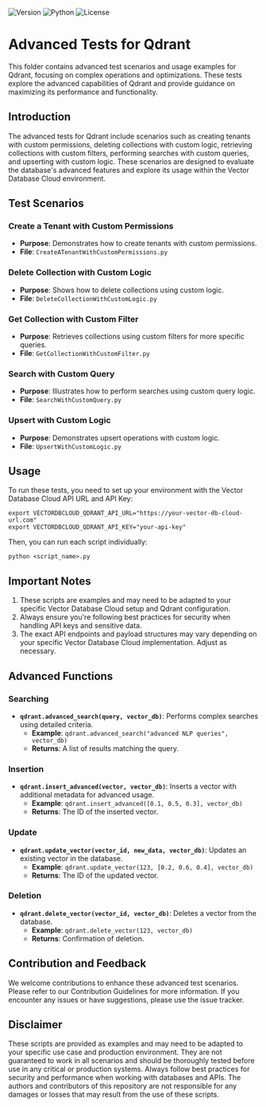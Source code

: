 ![Version](https://img.shields.io/badge/version-1.0.0-blue.svg)
![Python](https://img.shields.io/badge/python-3.7%2B-green.svg)
![License](https://img.shields.io/badge/license-MIT-green.svg)

# Advanced Tests for Qdrant

This folder contains advanced test scenarios and usage examples for Qdrant, focusing on complex operations and optimizations. These tests explore the advanced capabilities of Qdrant and provide guidance on maximizing its performance and functionality.

## Introduction

The advanced tests for Qdrant include scenarios such as creating tenants with custom permissions, deleting collections with custom logic, retrieving collections with custom filters, performing searches with custom queries, and upserting with custom logic. These scenarios are designed to evaluate the database's advanced features and explore its usage within the Vector Database Cloud environment.

## Test Scenarios

### Create a Tenant with Custom Permissions
- **Purpose**: Demonstrates how to create tenants with custom permissions.
- **File**: `CreateATenantWithCustomPermissions.py`

### Delete Collection with Custom Logic
- **Purpose**: Shows how to delete collections using custom logic.
- **File**: `DeleteCollectionWithCustomLogic.py`

### Get Collection with Custom Filter
- **Purpose**: Retrieves collections using custom filters for more specific queries.
- **File**: `GetCollectionWithCustomFilter.py`

### Search with Custom Query
- **Purpose**: Illustrates how to perform searches using custom query logic.
- **File**: `SearchWithCustomQuery.py`

### Upsert with Custom Logic
- **Purpose**: Demonstrates upsert operations with custom logic.
- **File**: `UpsertWithCustomLogic.py`

## Usage

To run these tests, you need to set up your environment with the Vector Database Cloud API URL and API Key:

```
export VECTORDBCLOUD_QDRANT_API_URL="https://your-vector-db-cloud-url.com"
export VECTORDBCLOUD_QDRANT_API_KEY="your-api-key"
```

Then, you can run each script individually:

```
python <script_name>.py
```

## Important Notes

1. These scripts are examples and may need to be adapted to your specific Vector Database Cloud setup and Qdrant configuration.
2. Always ensure you're following best practices for security when handling API keys and sensitive data.
3. The exact API endpoints and payload structures may vary depending on your specific Vector Database Cloud implementation. Adjust as necessary.


## Advanced Functions

### Searching
- **`qdrant.advanced_search(query, vector_db)`**: Performs complex searches using detailed criteria.
  - **Example**: `qdrant.advanced_search("advanced NLP queries", vector_db)`
  - **Returns**: A list of results matching the query.

### Insertion
- **`qdrant.insert_advanced(vector, vector_db)`**: Inserts a vector with additional metadata for advanced usage.
  - **Example**: `qdrant.insert_advanced([0.1, 0.5, 0.3], vector_db)`
  - **Returns**: The ID of the inserted vector.

### Update
- **`qdrant.update_vector(vector_id, new_data, vector_db)`**: Updates an existing vector in the database.
  - **Example**: `qdrant.update_vector(123, [0.2, 0.6, 0.4], vector_db)`
  - **Returns**: The ID of the updated vector.

### Deletion
- **`qdrant.delete_vector(vector_id, vector_db)`**: Deletes a vector from the database.
  - **Example**: `qdrant.delete_vector(123, vector_db)`
  - **Returns**: Confirmation of deletion.

## Contribution and Feedback

We welcome contributions to enhance these advanced test scenarios. Please refer to our Contribution Guidelines for more information. If you encounter any issues or have suggestions, please use the issue tracker.

## Disclaimer

These scripts are provided as examples and may need to be adapted to your specific use case and production environment. They are not guaranteed to work in all scenarios and should be thoroughly tested before use in any critical or production systems. Always follow best practices for security and performance when working with databases and APIs. The authors and contributors of this repository are not responsible for any damages or losses that may result from the use of these scripts.
